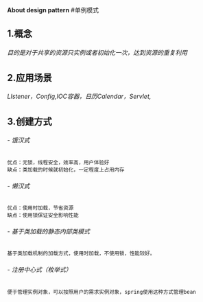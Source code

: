 **About design pattern**
#单例模式
## 1.概念
###### 目的是对于共享的资源只实例或者初始化一次，达到资源的重复利用
## 2.应用场景
###### LIstener，Config,IOC容器，日历Calendar，Servlet,

## 3.创建方式
###### - 饿汉式
    优点：无锁，线程安全，效率高，用户体验好
    缺点：类加载的时候就初始化，一定程度上占用内存
###### - 懒汉式
    优点：使用时加载，节省资源
    缺点：使用锁保证安全影响性能
###### - 基于类加载的静态内部类模式
    基于类加载机制的加载方式，使用时加载，不使用锁，性能较好。
###### - 注册中心式（枚举式）
    便于管理实例对象，可以按照用户的需求实例对象，spring使用这种方式管理bean
